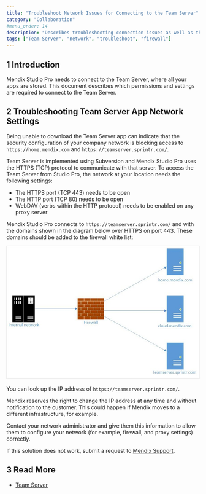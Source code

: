 ```yaml
---
title: "Troubleshoot Network Issues for Connecting to the Team Server"
category: "Collaboration"
#menu_order: 14
description: "Describes troubleshooting connection issues as well as the permissions and settings required to connect to the Team Server."
tags: ["Team Server", "network", "troubleshoot", "firewall"]
---
```


## 1 Introduction

Mendix Studio Pro needs to connect to the Team Server, where all your apps are stored. This document describes which permissions and settings are required to connect to the Team Server.

## 2 Troubleshooting Team Server App Network Settings

Being unable to download the Team Server app can indicate that the security configuration of your company network is blocking access to `https://home.mendix.com` and `https://teamserver.sprintr.com/`.

Team Server is implemented using Subversion and Mendix Studio Pro uses the HTTPS (TCP) protocol to communicate with that server. To access the Team Server from Studio Pro, the network at your location needs the following settings:

* The HTTPS port (TCP 443) needs to be open
* The HTTP port (TCP 80) needs to be open
* WebDAV (verbs within the HTTP protocol) needs to be enabled on any proxy server

Mendix Studio Pro connects to `https://teamserver.sprintr.com/` and with the domains shown in the diagram below over HTTPS on port 443. These domains should be added to the firewall white list:

![Domains home.mendix.com, cloud.mendix.com, and teamserver.sprintr.com need to be accessible on port 443 from your network](attachments/troubleshoot-team-server/networkaccessmendixplatform.jpg)

You can look up the IP address of `https://teamserver.sprintr.com/`.


Mendix reserves the right to change the IP address at any time and without notification to the customer. This could happen if Mendix moves to a different infrastructure, for example.



Contact your network administrator and give them this information to allow them to configure your network (for example, firewall, and proxy settings) correctly.


If this solution does not work, submit a request to [Mendix Support](https://support.mendix.com/).

## 3 Read More

* [Team Server](/developerportal/develop/team-server)